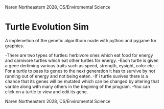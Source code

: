  Naren Northeastern 2028, CS/Enviromental Science

# Turtle Evolution Sim
 A implemetion of the genetic algorithom made with python and pygame for graphics. 

 -There are two types of turtles: herbivore ones which eat food for energy and carnivore turtles which eat other turtles for energy.
 -Each turtle is given a gene dertiming various traits such as speed, strength, eysight, color etc.
 -For a turtle to pass its genes to the next generation it has to survive by not running out of energy and not being eaten.
 -If I turtle suvives there is a chance that its genes will be mutated which can be changed by altering that varible along with many others in the begining of the program.
 -You can click on a turtle to view and edit its gene. 

 Naren Northeastern 2028, CS/Enviromental Science

 
